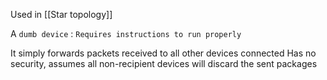 Used in [[Star topology]]

A `dumb device` : `Requires instructions to run properly`

It simply forwards packets received to all other devices connected
Has no security, assumes all non-recipient devices will discard the sent packages